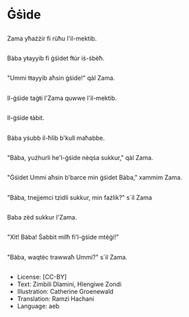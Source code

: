 # Ġṡìde

##
Zama yħażżir fi rùħu l'il-mektib.

##
Bàba yŧayyib fi ġṡìdet fŧùr iṡ-ṡbèħ.

##
"Ummi tŧayyib aħsin ġṡìde!" qàl Zama.

##
Il-ġṡìde taġŧi l'Zama quwwe l'il-mektib.

##
Il-ġṡìde ŧàbit.

##
Bàba yṡubb il-ħlìb b'kull maħabbe.

##
"Bàba, yużhurli he'l-ġṡìde nèqṡa sukkur," qàl Zama.

##
"Ġṡìdet Ummi aħsin b'barce min ġṡìdet Bàba," xammim Zama.

##
"Bàba, tnejjemci tzìdli sukkur, min fażlik?" s`il Zama

##
Baba zèd sukkur l'Zama.

##
"Xìt! Bàba! Ṡabbìt milħ fi'l-ġṡìde mtèġi!"

##
"Bàba, waqtèc trawwaħ Ummi?" s`il Zama.

##
* License: [CC-BY]
* Text: Zimbili Dlamini, Hlengiwe Zondi
* Illustration: Catherine Groenewald
* Translation: Ramzi Hachani
* Language: aeb
